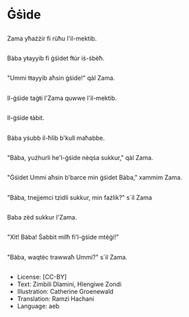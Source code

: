 # Ġṡìde

##
Zama yħażżir fi rùħu l'il-mektib.

##
Bàba yŧayyib fi ġṡìdet fŧùr iṡ-ṡbèħ.

##
"Ummi tŧayyib aħsin ġṡìde!" qàl Zama.

##
Il-ġṡìde taġŧi l'Zama quwwe l'il-mektib.

##
Il-ġṡìde ŧàbit.

##
Bàba yṡubb il-ħlìb b'kull maħabbe.

##
"Bàba, yużhurli he'l-ġṡìde nèqṡa sukkur," qàl Zama.

##
"Ġṡìdet Ummi aħsin b'barce min ġṡìdet Bàba," xammim Zama.

##
"Bàba, tnejjemci tzìdli sukkur, min fażlik?" s`il Zama

##
Baba zèd sukkur l'Zama.

##
"Xìt! Bàba! Ṡabbìt milħ fi'l-ġṡìde mtèġi!"

##
"Bàba, waqtèc trawwaħ Ummi?" s`il Zama.

##
* License: [CC-BY]
* Text: Zimbili Dlamini, Hlengiwe Zondi
* Illustration: Catherine Groenewald
* Translation: Ramzi Hachani
* Language: aeb
